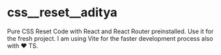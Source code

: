 # css__reset__aditya
Pure CSS Reset Code with React and React Router preinstalled. Use it for the fresh project.
I am using Vite for the faster development process also with ❤️ TS.
